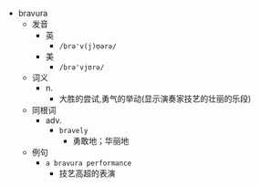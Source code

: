 - bravura
  - 发音
    - 英
      - `/brə'v(j)ʊərə/`
    - 美
      - `/brə'vjʊrə/`
  - 词义
    - n.
      - 大胜的尝试,勇气的举动(显示演奏家技艺的壮丽的乐段)
  - 同根词
    - adv.
      - `bravely`
        - 勇敢地；华丽地
  - 例句
    - `a bravura performance`
      - 技艺高超的表演

